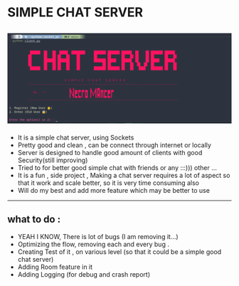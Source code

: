 # SIMPLE CHAT SERVER
![Screenshot of my project's main screen](repo_essentials/show.png)
---
-  It is a simple chat server, using Sockets 
-  Pretty good and clean , can be connect through internet  or locally 
-  Server is designed to handle good amount of clients with good Security(still improving)
-  Tried to for better good simple chat with friends or any :::))) other ...
-  It is a fun , side project ,  Making a chat server requires a lot of  aspect so that it work and scale better, so it is very time consuming also 
-  Will do my best and add more feature which may be better to use 

---

## what to do :
- YEAH I KNOW, There is lot of bugs (I am removing it...) 
- Optimizing the flow, removing each and every bug .
- Creating Test of it , on various level (so that it could be a simple good chat server)
- Adding Room feature in it
- Adding Logging (for debug and crash report)
